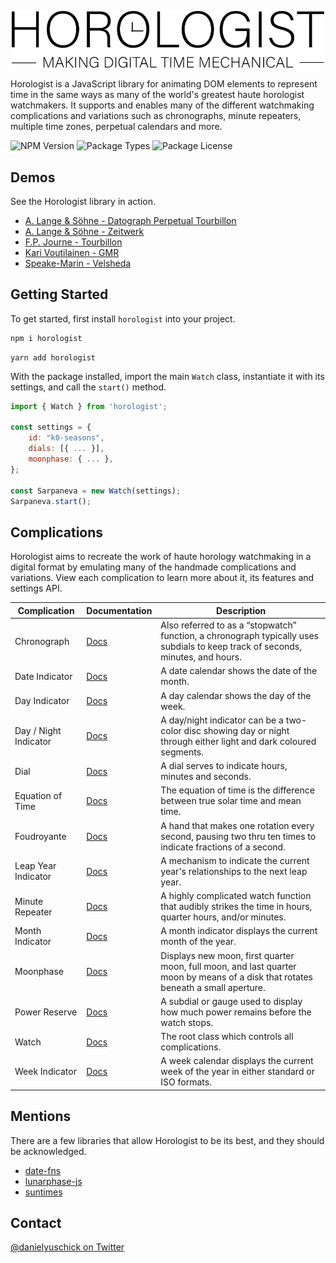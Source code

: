 <p align="center">
  <img src="/assets/logo-horologist.svg" alt="Horologist Logo - Making digital time mechanical" width="500" />
</p>

Horologist is a JavaScript library for animating DOM elements to represent time in the same ways as
many of the world's greatest haute horologist watchmakers. It supports and enables many of the
different watchmaking complications and variations such as chronographs, minute repeaters, multiple
time zones, perpetual calendars and more.

![NPM Version](https://badgen.net/badge/npm/v/horologist)
![Package Types](https://badgen.net/badge/npm/types/horologist)
![Package License](https://badgen.net/badge/github/license/horologist)

## Demos

See the Horologist library in action.

-   [A. Lange & Söhne - Datograph Perpetual Tourbillon](https://codepen.io/DanielYuschick/pen/gOemjmY)
-   [A. Lange & Söhne - Zeitwerk](https://codepen.io/DanielYuschick/pen/QyoPoq)
-   [F.P. Journe - Tourbillon](https://codepen.io/DanielYuschick/pen/yYeRPm)
-   [Kari Voutilainen - GMR](https://codepen.io/DanielYuschick/pen/wvmJMEX)
-   [Speake-Marin - Velsheda](https://codepen.io/DanielYuschick/pen/ZYLdmQ)

## Getting Started

To get started, first install `horologist` into your project.

```bash
npm i horologist
```

```
yarn add horologist
```

With the package installed, import the main `Watch` class, instantiate it with its settings, and
call the `start()` method.

```jsx
import { Watch } from 'horologist';

const settings = {
    id: "k0-seasons",
    dials: [{ ... }],
    moonphase: { ... },
};

const Sarpaneva = new Watch(settings);
Sarpaneva.start();
```

## Complications

Horologist aims to recreate the work of haute horology watchmaking in a digital format by emulating
many of the handmade complications and variations. View each complication to learn more about it,
its features and settings API.

| Complication          | Documentation                               | Description                                                                                                                       |
| --------------------- | ------------------------------------------- | --------------------------------------------------------------------------------------------------------------------------------- |
| Chronograph           | [Docs](./src/components/Chronograph/)       | Also referred to as a “stopwatch” function, a chronograph typically uses subdials to keep track of seconds, minutes, and hours.   |
| Date Indicator        | [Docs](./src/components/DateIndicator/)     | A date calendar shows the date of the month.                                                                                      |
| Day Indicator         | [Docs](./src/components/DayIndicator/)      | A day calendar shows the day of the week.                                                                                         |
| Day / Night Indicator | [Docs](./src/components/DayNightIndicator/) | A day/night indicator can be a two-color disc showing day or night through either light and dark coloured segments.               |
| Dial                  | [Docs](./src/components/Dial/)              | A dial serves to indicate hours, minutes and seconds.                                                                             |
| Equation of Time      | [Docs](./src/components/EquationOfTime/)    | The equation of time is the difference between true solar time and mean time.                                                     |
| Foudroyante           | [Docs](./src/components/Foudroyante/)       | A hand that makes one rotation every second, pausing two thru ten times to indicate fractions of a second.                        |
| Leap Year Indicator   | [Docs](./src/components/LeapYearIndicator/) | A mechanism to indicate the current year's relationships to the next leap year.                                                   |
| Minute Repeater       | [Docs](./src/components/MinuteRepeater/)    | A highly complicated watch function that audibly strikes the time in hours, quarter hours, and/or minutes.                        |
| Month Indicator       | [Docs](./src/components/MonthIndicator/)    | A month indicator displays the current month of the year.                                                                         |
| Moonphase             | [Docs](./src/components/Moonphase/)         | Displays new moon, first quarter moon, full moon, and last quarter moon by means of a disk that rotates beneath a small aperture. |
| Power Reserve         | [Docs](./src/components/PowerReserve/)      | A subdial or gauge used to display how much power remains before the watch stops.                                                 |
| Watch                 | [Docs](./src/components/Watch/)             | The root class which controls all complications.                                                                                  |
| Week Indicator        | [Docs](./src/components/WeekIndicator/)     | A week calendar displays the current week of the year in either standard or ISO formats.                                          |

## Mentions

There are a few libraries that allow Horologist to be its best, and they should be acknowledged.

-   [date-fns](https://date-fns.org/)
-   [lunarphase-js](https://github.com/jasonsturges/lunarphase-js)
-   [suntimes](https://github.com/doniseferi/suntimes)

## Contact

[@danielyuschick on Twitter](http://www.twitter.com/danielyuschick)
